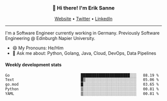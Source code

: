 <h3 align="center">👋 Hi there! I'm Erik Sanne</h3>
<p align="center">
  <a href="https://eriksanne.com">Website</a> •
  <a href="https://twitter.com/ErikKonradSanne">Twitter</a> •
  <a href="https://www.linkedin.com/in/eriksanne/">LinkedIn</a>
</p>

---
I'm a Software Engineer currently working in Germany. Previously Software Engineering @ Edinburgh Napier University.

- 😄 My Pronouns: He/Him
- 💬 Ask me about: Python, Golang, Java, Cloud, DevOps, Data Pipelines

<h4>Weekly development stats</h4>
<!--START_SECTION:waka-->

```txt
Go                                ██████████████████████░░░   88.19 %
Text                              █▒░░░░░░░░░░░░░░░░░░░░░░░   05.06 %
go.mod                            █░░░░░░░░░░░░░░░░░░░░░░░░   03.65 %
Python                            ▒░░░░░░░░░░░░░░░░░░░░░░░░   00.81 %
YAML                              ▒░░░░░░░░░░░░░░░░░░░░░░░░   00.81 %
```

<!--END_SECTION:waka-->
